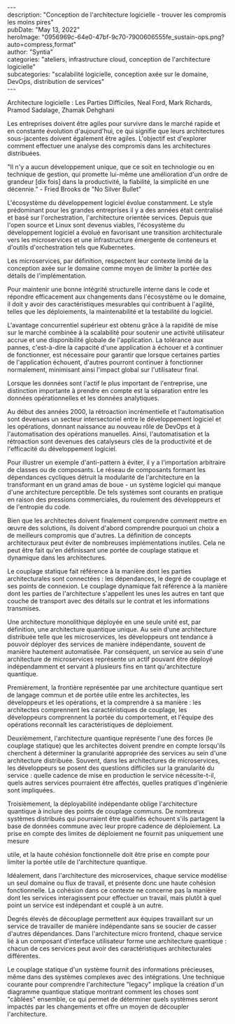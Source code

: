 \---  
description: "Conception de l'architecture logicielle - trouver les compromis les moins pires"   
pubDate: "May 13, 2022"   
heroImage: "0956969c-64e0-47bf-9c70-7900606555fe_sustain-ops.png?auto=compress,format"   
author: "Syntia"   
categories: "ateliers, infrastructure cloud, conception de l'architecture logicielle"   
subcategories: "scalabilité logicielle, conception axée sur le domaine, DevOps, distribution de services"   
\---  

Architecture logicielle : Les Parties Difficiles, Neal Ford, Mark Richards, Pramod Sadalage, Zhamak Dehghani

Les entreprises doivent être agiles pour survivre dans le marché rapide et en constante évolution d'aujourd'hui, ce qui signifie que leurs architectures sous-jacentes doivent également être agiles. L'objectif est d'explorer comment effectuer une analyse des compromis dans les architectures distribuées.

"Il n'y a aucun développement unique, que ce soit en technologie ou en technique de gestion, qui promette lui-même une amélioration d'un ordre de grandeur [dix fois] dans la productivité, la fiabilité, la simplicité en une décennie." - Fried Brooks de "No Silver Bullet"

L'écosystème du développement logiciel évolue constamment. Le style prédominant pour les grandes entreprises il y a des années était centralisé et basé sur l'orchestration, l'architecture orientée services. Depuis que l'open source et Linux sont devenus viables, l'écosystème du développement logiciel a évolué en favorisant une transition architecturale vers les microservices et une infrastructure émergente de conteneurs et d'outils d'orchestration tels que Kubernetes.

Les microservices, par définition, respectent leur contexte limité de la conception axée sur le domaine comme moyen de limiter la portée des détails de l'implémentation.

Pour maintenir une bonne intégrité structurelle interne dans le code et répondre efficacement aux changements dans l'écosystème ou le domaine, il doit y avoir des caractéristiques mesurables qui contribuent à l'agilité, telles que les déploiements, la maintenabilité et la testabilité du logiciel.

L'avantage concurrentiel supérieur est obtenu grâce à la rapidité de mise sur le marché combinée à la scalabilité pour soutenir une activité utilisateur accrue et une disponibilité globale de l'application. La tolérance aux pannes, c'est-à-dire la capacité d'une application à échouer et à continuer de fonctionner, est nécessaire pour garantir que lorsque certaines parties de l'application échouent, d'autres pourront continuer à fonctionner normalement, minimisant ainsi l'impact global sur l'utilisateur final.

Lorsque les données sont l'actif le plus important de l'entreprise, une distinction importante à prendre en compte est la séparation entre les données opérationnelles et les données analytiques.

Au début des années 2000, la rétroaction incrémentielle et l'automatisation sont devenues un secteur intersectoriel entre le développement logiciel et les opérations, donnant naissance au nouveau rôle de DevOps et à l'automatisation des opérations manuelles. Ainsi, l'automatisation et la rétroaction sont devenues des catalyseurs clés de la productivité et de l'efficacité du développement logiciel.

Pour illustrer un exemple d'anti-pattern à éviter, il y a l'importation arbitraire de classes ou de composants. Le réseau de composants formant les dépendances cycliques détruit la modularité de l'architecture en la transformant en un grand amas de boue - un système logiciel qui manque d'une architecture perceptible. De tels systèmes sont courants en pratique en raison des pressions commerciales, du roulement des développeurs et de l'entropie du code.

Bien que les architectes doivent finalement comprendre comment mettre en œuvre des solutions, ils doivent d'abord comprendre pourquoi un choix a de meilleurs compromis que d'autres. La définition de concepts architecturaux peut éviter de nombreuses implémentations inutiles. Cela ne peut être fait qu'en définissant une portée de couplage statique et dynamique dans les architectures.

Le couplage statique fait référence à la manière dont les parties architecturales sont connectées : les dépendances, le degré de couplage et ses points de connexion. Le couplage dynamique fait référence à la manière dont les parties de l'architecture s'appellent les unes les autres en tant que couche de transport avec des détails sur le contrat et les informations transmises.

Une architecture monolithique déployée en une seule unité est, par définition, une architecture quantique unique. Au sein d'une architecture distribuée telle que les microservices, les développeurs ont tendance à pouvoir déployer des services de manière indépendante, souvent de manière hautement automatisée. Par conséquent, un service au sein d'une architecture de microservices représente un actif pouvant être déployé indépendamment et servant à plusieurs fins en tant qu'architecture quantique.

Premièrement, la frontière représentée par une architecture quantique sert de langage commun et de portée utile entre les architectes, les développeurs et les opérations, et la comprendre à sa manière : les architectes comprennent les caractéristiques de couplage, les développeurs comprennent la portée du comportement, et l'équipe des opérations reconnaît les caractéristiques de déploiement.

Deuxièmement, l'architecture quantique représente l'une des forces (le couplage statique) que les architectes doivent prendre en compte lorsqu'ils cherchent à déterminer la granularité appropriée des services au sein d'une architecture distribuée. Souvent, dans les architectures de microservices, les développeurs se posent des questions difficiles sur la granularité du service : quelle cadence de mise en production le service nécessite-t-il, quels autres services pourraient être affectés, quelles pratiques d'ingénierie sont impliquées.

Troisièmement, la déployabilité indépendante oblige l'architecture quantique à inclure des points de couplage communs. De nombreux systèmes distribués qui pourraient être qualifiés échouent s'ils partagent la base de données commune avec leur propre cadence de déploiement. La prise en compte des limites de déploiement ne fournit pas uniquement une mesure

 utile, et la haute cohésion fonctionnelle doit être prise en compte pour limiter la portée utile de l'architecture quantique.

Idéalement, dans l'architecture des microservices, chaque service modélise un seul domaine ou flux de travail, et présente donc une haute cohésion fonctionnelle. La cohésion dans ce contexte ne concerne pas la manière dont les services interagissent pour effectuer un travail, mais plutôt à quel point un service est indépendant et couplé à un autre.

Degrés élevés de découplage permettent aux équipes travaillant sur un service de travailler de manière indépendante sans se soucier de casser d'autres dépendances. Dans l'architecture micro frontend, chaque service lié à un composant d'interface utilisateur forme une architecture quantique : chacun de ces services peut avoir des caractéristiques architecturales différentes.

Le couplage statique d'un système fournit des informations précieuses, même dans des systèmes complexes avec des intégrations. Une technique courante pour comprendre l'architecture "legacy" implique la création d'un diagramme quantique statique montrant comment les choses sont "câblées" ensemble, ce qui permet de déterminer quels systèmes seront impactés par les changements et offre un moyen de découpler l'architecture.
